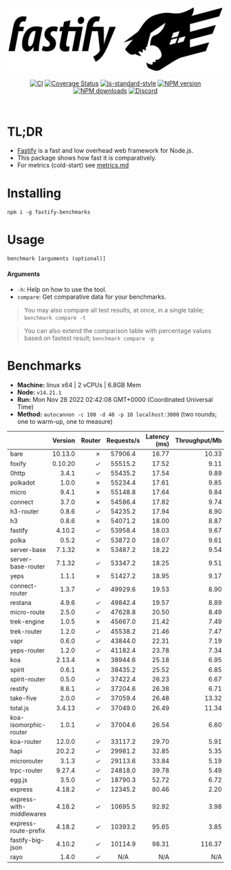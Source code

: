 <div align="center">
  <img src="https://github.com/fastify/graphics/raw/HEAD/fastify-landscape-outlined.svg" width="650" height="auto"/>
</div>

<div align="center">

[![CI](https://github.com/fastify/fastify/workflows/ci/badge.svg)](https://github.com/fastify/fastify/actions/workflows/ci.yml)
[![Coverage Status](https://coveralls.io/repos/github/fastify/fastify/badge.svg?branch=master)](https://coveralls.io/github/fastify/fastify?branch=master)
[![js-standard-style](https://img.shields.io/badge/code%20style-standard-brightgreen.svg?style=flat)](http://standardjs.com/)
[![NPM version](https://img.shields.io/npm/v/fastify.svg?style=flat)](https://www.npmjs.com/package/fastify)
[![NPM downloads](https://img.shields.io/npm/dm/fastify.svg?style=flat)](https://www.npmjs.com/package/fastify) [![Discord](https://img.shields.io/discord/725613461949906985)](https://discord.gg/fastify)

</div>
<br />

# TL;DR

* [Fastify](https://github.com/fastify/fastify) is a fast and low overhead web framework for Node.js.
* This package shows how fast it is comparatively.
* For metrics (cold-start) see [metrics.md](./METRICS.md)

# Installing

```
npm i -g fastify-benchmarks
```

# Usage

```
benchmark [arguments (optional)]
```

#### Arguments

* `-h`: Help on how to use the tool.
* `compare`: Get comparative data for your benchmarks.

> You may also compare all test results, at once, in a single table; `benchmark compare -t`

> You can also extend the comparison table with percentage values based on fastest result; `benchmark compare -p`
# Benchmarks

* __Machine:__ linux x64 | 2 vCPUs | 6.8GB Mem
* __Node:__ `v14.21.1`
* __Run:__ Mon Nov 28 2022 02:42:08 GMT+0000 (Coordinated Universal Time)
* __Method:__ `autocannon -c 100 -d 40 -p 10 localhost:3000` (two rounds; one to warm-up, one to measure)

|                          | Version | Router | Requests/s | Latency (ms) | Throughput/Mb |
| :--                      | --:     | --:    | :-:        | --:          | --:           |
| bare                     | 10.13.0 | ✗      | 57906.4    | 16.77        | 10.33         |
| foxify                   | 0.10.20 | ✓      | 55515.2    | 17.52        | 9.11          |
| 0http                    | 3.4.1   | ✓      | 55435.2    | 17.54        | 9.89          |
| polkadot                 | 1.0.0   | ✗      | 55234.4    | 17.61        | 9.85          |
| micro                    | 9.4.1   | ✗      | 55148.8    | 17.64        | 9.84          |
| connect                  | 3.7.0   | ✗      | 54586.4    | 17.82        | 9.74          |
| h3-router                | 0.8.6   | ✓      | 54235.2    | 17.94        | 8.90          |
| h3                       | 0.8.6   | ✗      | 54071.2    | 18.00        | 8.87          |
| fastify                  | 4.10.2  | ✓      | 53958.4    | 18.03        | 9.67          |
| polka                    | 0.5.2   | ✓      | 53872.0    | 18.07        | 9.61          |
| server-base              | 7.1.32  | ✗      | 53487.2    | 18.22        | 9.54          |
| server-base-router       | 7.1.32  | ✓      | 53347.2    | 18.25        | 9.51          |
| yeps                     | 1.1.1   | ✗      | 51427.2    | 18.95        | 9.17          |
| connect-router           | 1.3.7   | ✓      | 49929.6    | 19.53        | 8.90          |
| restana                  | 4.9.6   | ✓      | 49842.4    | 19.57        | 8.89          |
| micro-route              | 2.5.0   | ✓      | 47628.8    | 20.50        | 8.49          |
| trek-engine              | 1.0.5   | ✗      | 45667.0    | 21.42        | 7.49          |
| trek-router              | 1.2.0   | ✓      | 45538.2    | 21.46        | 7.47          |
| vapr                     | 0.6.0   | ✓      | 43844.0    | 22.31        | 7.19          |
| yeps-router              | 1.2.0   | ✓      | 41182.4    | 23.78        | 7.34          |
| koa                      | 2.13.4  | ✗      | 38944.6    | 25.18        | 6.95          |
| spirit                   | 0.6.1   | ✗      | 38435.2    | 25.52        | 6.85          |
| spirit-router            | 0.5.0   | ✓      | 37422.4    | 26.23        | 6.67          |
| restify                  | 8.6.1   | ✓      | 37204.6    | 26.38        | 6.71          |
| take-five                | 2.0.0   | ✓      | 37059.4    | 26.48        | 13.32         |
| total.js                 | 3.4.13  | ✓      | 37049.0    | 26.49        | 11.34         |
| koa-isomorphic-router    | 1.0.1   | ✓      | 37004.6    | 26.54        | 6.60          |
| koa-router               | 12.0.0  | ✓      | 33117.2    | 29.70        | 5.91          |
| hapi                     | 20.2.2  | ✓      | 29981.2    | 32.85        | 5.35          |
| microrouter              | 3.1.3   | ✓      | 29113.6    | 33.84        | 5.19          |
| trpc-router              | 9.27.4  | ✓      | 24818.0    | 39.78        | 5.49          |
| egg.js                   | 3.5.0   | ✓      | 18790.3    | 52.72        | 6.72          |
| express                  | 4.18.2  | ✓      | 12345.2    | 80.46        | 2.20          |
| express-with-middlewares | 4.18.2  | ✓      | 10695.5    | 92.92        | 3.98          |
| express-route-prefix     | 4.18.2  | ✓      | 10393.2    | 95.65        | 3.85          |
| fastify-big-json         | 4.10.2  | ✓      | 10114.9    | 98.31        | 116.37        |
| rayo                     | 1.4.0   | ✓      | N/A        | N/A          | N/A           |
